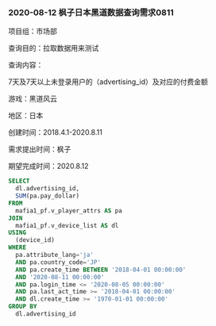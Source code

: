 ### 2020-08-12 枫子日本黑道数据查询需求0811

项目组：市场部

查询目的：拉取数据用来测试

查询内容：

7天及7天以上未登录用户的（advertising_id）及对应的付费金额

游戏：黑道风云

地区：日本

创建时间：2018.4.1-2020.8.11

需求提出时间：枫子

期望完成时间：2020.8.12

```sql
SELECT
  dl.advertising_id,
  SUM(pa.pay_dollar)
FROM
  mafia1_pf.v_player_attrs AS pa
JOIN
  mafia1_pf.v_device_list AS dl
USING
  (device_id)
WHERE
  pa.attribute_lang='ja'
  AND pa.country_code='JP'
  AND pa.create_time BETWEEN '2018-04-01 00:00:00'
  AND '2020-08-11 00:00:00'
  AND pa.login_time <= '2020-08-05 00:00:00'
  AND pa.last_act_time >= '2018-04-01 00:00:00'
  AND dl.create_time >= '1970-01-01 00:00:00'
GROUP BY
  dl.advertising_id
```


